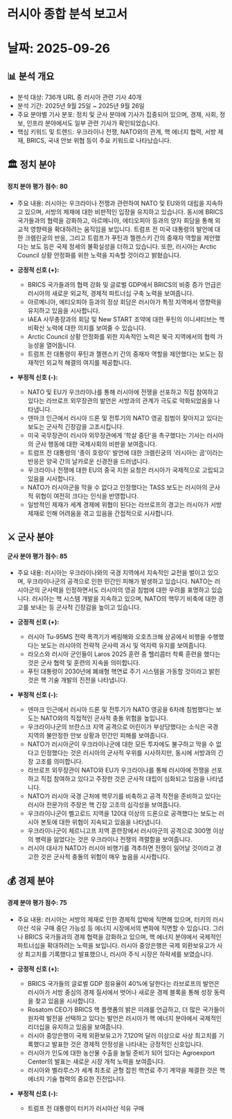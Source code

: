 # 러시아 종합 분석 보고서
# 날짜: 2025-09-26

## 📊 분석 개요
- 분석 대상: 736개 URL 중 러시아 관련 기사 40개
- 분석 기간: 2025년 9월 25일 ~ 2025년 9월 26일
- 주요 분야별 기사 분포: 정치 및 군사 분야에 기사가 집중되어 있으며, 경제, 사회, 정보, 인프라 분야에서도 일부 관련 기사가 확인되었습니다.
- 핵심 키워드 및 트렌드: 우크라이나 전쟁, NATO와의 관계, 핵 에너지 협력, 서방 제재, BRICS, 국내 안보 위협 등이 주요 키워드로 나타났습니다.

## 🏛️ 정치 분야
#### 정치 분야 평가 점수: 80
- 주요 내용: 러시아는 우크라이나 전쟁과 관련하여 NATO 및 EU와의 대립을 지속하고 있으며, 서방의 제재에 대한 비판적인 입장을 유지하고 있습니다. 동시에 BRICS 국가들과의 협력을 강화하고, 아르메니아, 에티오피아 등과의 양자 회담을 통해 외교적 영향력을 확대하려는 움직임을 보입니다. 트럼프 전 미국 대통령의 발언에 대한 크렘린궁의 반응, 그리고 트럼프가 푸틴과 젤렌스키 간의 중재자 역할을 제안했다는 보도 등은 국제 정세의 불확실성을 더하고 있습니다. 또한, 러시아는 Arctic Council 상황 안정화를 위한 노력을 지속할 것이라고 밝혔습니다.

*   **긍정적 신호 (+):**
    *   BRICS 국가들과의 협력 강화 및 글로벌 GDP에서 BRICS의 비중 증가 언급은 러시아의 새로운 외교적, 경제적 파트너십 구축 노력을 보여줍니다.
    *   아르메니아, 에티오피아 등과의 정상 회담은 러시아가 특정 지역에서 영향력을 유지하고 있음을 시사합니다.
    *   IAEA 사무총장과의 회담 및 New START 조약에 대한 푸틴의 이니셔티브는 핵 비확산 노력에 대한 의지를 보여줄 수 있습니다.
    *   Arctic Council 상황 안정화를 위한 지속적인 노력은 북극 지역에서의 협력 가능성을 열어둡니다.
    *   트럼프 전 대통령이 푸틴과 젤렌스키 간의 중재자 역할을 제안했다는 보도는 잠재적인 외교적 해결의 여지를 제공합니다.

*   **부정적 신호 (-):**
    *   NATO 및 EU가 우크라이나를 통해 러시아에 전쟁을 선포하고 직접 참여하고 있다는 라브로프 외무장관의 발언은 서방과의 관계가 극도로 악화되었음을 나타냅니다.
    *   덴마크 인근에서 러시아 드론 및 전투기의 NATO 영공 침범이 잦아지고 있다는 보도는 군사적 긴장감을 고조시킵니다.
    *   미국 국무장관이 러시아 외무장관에게 '학살 중단'을 촉구했다는 기사는 러시아의 군사 행동에 대한 국제사회의 비판을 보여줍니다.
    *   트럼프 전 대통령의 '종이 호랑이' 발언에 대한 크렘린궁의 '러시아는 곰'이라는 반응은 양국 간의 날카로운 신경전을 드러냅니다.
    *   우크라이나 전쟁에 대한 EU의 중국 지원 요청은 러시아가 국제적으로 고립되고 있음을 시사합니다.
    *   NATO가 러시아군을 막을 수 없다고 인정했다는 TASS 보도는 러시아의 군사적 위협이 여전히 크다는 인식을 반영합니다.
    *   일방적인 제재가 세계 경제에 위협이 된다는 라브로프의 경고는 러시아가 서방 제재로 인해 어려움을 겪고 있음을 간접적으로 시사합니다.

## ⚔️ 군사 분야
#### 군사 분야 평가 점수: 85
- 주요 내용: 러시아는 우크라이나와의 국경 지역에서 지속적인 교전을 벌이고 있으며, 우크라이나군의 공격으로 인한 민간인 피해가 발생하고 있습니다. NATO는 러시아군의 군사력을 인정하면서도 러시아의 영공 침범에 대한 우려를 표명하고 있습니다. 러시아는 핵 시스템 개발을 지속하고 있으며, NATO의 핵무기 비축에 대한 경고를 보내는 등 군사적 긴장감을 높이고 있습니다.

*   **긍정적 신호 (+):**
    *   러시아 Tu-95MS 전략 폭격기가 베링해와 오호츠크해 상공에서 비행을 수행했다는 보도는 러시아의 전략적 군사력 과시 및 억지력 유지를 보여줍니다.
    *   라오스와 러시아 군인들이 Laros 2025 훈련 중 헬리콥터 착륙 훈련을 했다는 것은 군사 협력 및 훈련의 지속을 의미합니다.
    *   푸틴 대통령이 2030년에 폐쇄형 핵연료 주기 시스템을 가동할 것이라고 밝힌 것은 핵 기술 개발의 진전을 나타냅니다.

*   **부정적 신호 (-):**
    *   덴마크 인근에서 러시아 드론 및 전투기가 NATO 영공을 6차례 침범했다는 보도는 NATO와의 직접적인 군사적 충돌 위험을 높입니다.
    *   우크라이나군의 브랸스크 지역 공격으로 어린이가 부상당했다는 소식은 국경 지역의 불안정한 안보 상황과 민간인 피해를 보여줍니다.
    *   NATO가 러시아군이 우크라이나군에 대한 모든 투자에도 불구하고 막을 수 없다고 인정했다는 것은 러시아의 군사적 우위를 시사하지만, 동시에 서방과의 긴장 고조를 의미합니다.
    *   라브로프 외무장관이 NATO와 EU가 우크라이나를 통해 러시아에 전쟁을 선포하고 직접 참여하고 있다고 주장한 것은 군사적 대립이 심화되고 있음을 나타냅니다.
    *   NATO가 러시아 국경 근처에 핵무기를 비축하고 공격 작전을 준비하고 있다는 러시아 전문가의 주장은 핵 긴장 고조의 심각성을 보여줍니다.
    *   우크라이나군이 벨고로드 지역을 120대 이상의 드론으로 공격했다는 보도는 러시아 본토에 대한 위협이 지속되고 있음을 나타냅니다.
    *   우크라이나군이 체르니고프 지역 훈련장에서 러시아군의 공격으로 300명 이상의 병력을 잃었다는 것은 우크라이나 전쟁의 격렬함을 보여줍니다.
    *   러시아 대사가 NATO가 러시아 비행기를 격추하면 전쟁이 일어날 것이라고 경고한 것은 군사적 충돌의 위험이 매우 높음을 시사합니다.

## 💰 경제 분야
#### 경제 분야 평가 점수: 75
- 주요 내용: 러시아는 서방의 제재로 인한 경제적 압박에 직면해 있으며, 터키의 러시아산 석유 구매 중단 가능성 등 에너지 시장에서의 변화에 직면할 수 있습니다. 그러나 BRICS 국가들과의 경제 협력을 강화하고 있으며, 핵 에너지 분야에서 국제적인 파트너십을 확대하려는 노력을 보입니다. 러시아 중앙은행은 국제 외환보유고가 사상 최고치를 기록했다고 발표했으나, 러시아 주식 시장은 하락세를 보였습니다.

*   **긍정적 신호 (+):**
    *   BRICS 국가들의 글로벌 GDP 점유율이 40%에 달한다는 라브로프의 발언은 러시아가 서방 중심의 경제 질서에서 벗어나 새로운 경제 블록을 통해 성장 동력을 찾고 있음을 시사합니다.
    *   Rosatom CEO가 BRICS 핵 플랫폼의 밝은 미래를 언급하고, 더 많은 국가들이 원자력 발전을 선택하고 있다는 발언은 러시아가 핵 에너지 분야에서 국제적인 리더십을 유지하고 있음을 보여줍니다.
    *   러시아 중앙은행이 국제 외환보유고가 7,120억 달러 이상으로 사상 최고치를 기록했다고 발표한 것은 경제적 안정성을 나타내는 긍정적인 신호입니다.
    *   러시아가 인도에 대한 농산물 수출을 늘릴 준비가 되어 있다는 Agroexport Center의 발표는 새로운 시장 개척 노력을 보여줍니다.
    *   러시아와 벨라루스가 세계 최초로 균형 잡힌 핵연료 주기 계약을 체결한 것은 핵 에너지 기술 협력의 중요한 진전입니다.

*   **부정적 신호 (-):**
    *   트럼프 전 대통령이 터키가 러시아산 석유 구매